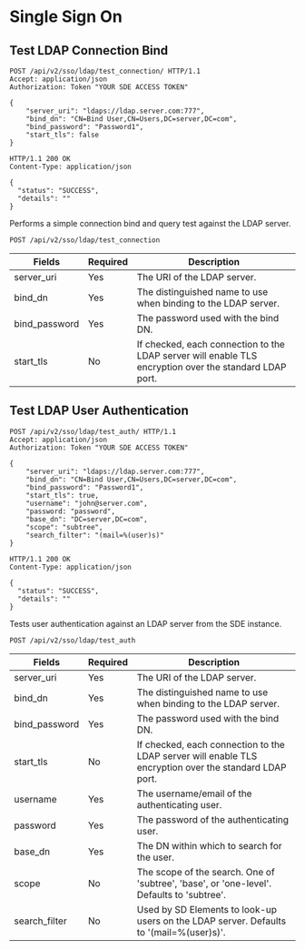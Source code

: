 # Single Sign On

## Test LDAP Connection Bind

```http
POST /api/v2/sso/ldap/test_connection/ HTTP/1.1
Accept: application/json
Authorization: Token "YOUR SDE ACCESS TOKEN"

{
    "server_uri": "ldaps://ldap.server.com:777",
    "bind_dn": "CN=Bind User,CN=Users,DC=server,DC=com",
    "bind_password": "Password1",
    "start_tls": false
}
```

```http
HTTP/1.1 200 OK
Content-Type: application/json

{
  "status": "SUCCESS",
  "details": ""
}
```

Performs a simple connection bind and query test against the LDAP server.

`POST /api/v2/sso/ldap/test_connection`

Fields        | Required | Description
--------------|----------|-------------
server_uri    | Yes      | The URI of the LDAP server.
bind_dn       | Yes      | The distinguished name to use when binding to the LDAP server.
bind_password | Yes      | The password used with the bind DN.
start_tls     | No       | If checked, each connection to the LDAP server will enable TLS encryption over the standard LDAP port.

## Test LDAP User Authentication

```http
POST /api/v2/sso/ldap/test_auth/ HTTP/1.1
Accept: application/json
Authorization: Token "YOUR SDE ACCESS TOKEN"

{
    "server_uri": "ldaps://ldap.server.com:777",
    "bind_dn": "CN=Bind User,CN=Users,DC=server,DC=com",
    "bind_password": "Password1",
    "start_tls": true,
    "username": "john@server.com",
    "password: "password",
    "base_dn": "DC=server,DC=com",
    "scope": "subtree",
    "search_filter": "(mail=%(user)s)"
}
```

```http
HTTP/1.1 200 OK
Content-Type: application/json

{
  "status": "SUCCESS",
  "details": ""
}
```

Tests user authentication against an LDAP server from the SDE instance.

`POST /api/v2/sso/ldap/test_auth`

Fields        | Required | Description
--------------|----------|-------------
server_uri    | Yes      | The URI of the LDAP server.
bind_dn       | Yes      | The distinguished name to use when binding to the LDAP server.
bind_password | Yes      | The password used with the bind DN.
start_tls     | No       | If checked, each connection to the LDAP server will enable TLS encryption over the standard LDAP port.
username      | Yes      | The username/email of the authenticating user.
password      | Yes      | The password of the authenticating user.
base_dn       | Yes      | The DN within which to search for the user.
scope         | No       | The scope of the search. One of 'subtree', 'base', or 'one-level'. Defaults to 'subtree'.
search_filter | No       | Used by SD Elements to look-up users on the LDAP server. Defaults to '(mail=%(user)s)'.
